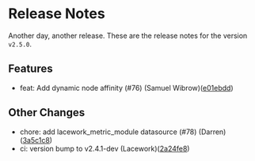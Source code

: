 # Release Notes
Another day, another release. These are the release notes for the version `v2.5.0`.

## Features
* feat: Add dynamic node affinity (#76) (Samuel Wibrow)([e01ebdd](https://github.com/lacework/terraform-kubernetes-agent/commit/e01ebdd343c129ccc230d8c1c0d1344c71762ded))
## Other Changes
* chore: add lacework_metric_module datasource (#78) (Darren)([3a5c1c8](https://github.com/lacework/terraform-kubernetes-agent/commit/3a5c1c8c0819b5aea3dad370f83f3e917d906952))
* ci: version bump to v2.4.1-dev (Lacework)([2a24fe8](https://github.com/lacework/terraform-kubernetes-agent/commit/2a24fe8a93bc56d6b2c2dfef31cd00614b76792c))
